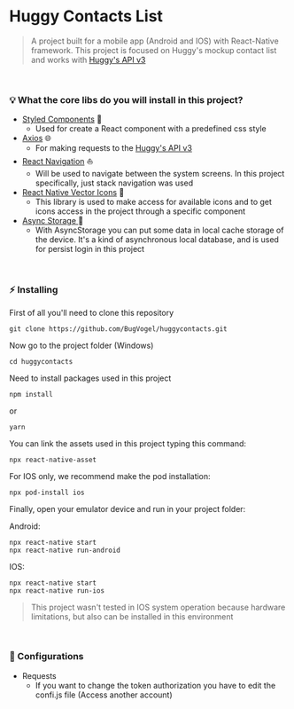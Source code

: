# Huggy Contacts List

> A project built for a mobile app (Android and IOS) with React-Native framework. This project is focused on Huggy's mockup contact list and works with [Huggy's API v3](https://developers.huggy.io/pt/API/api-v3.html)

<br />

### :bulb: What the core libs do you will install in this project?

- [Styled Components](https://styled-components.com/docs) :nail_care:
  - Used for create a React component with a predefined css style
- [Axios](https://axios-http.com/ptbr/docs/intro) :globe_with_meridians:
  - For making requests to the [Huggy's API v3](https://developers.huggy.io/pt/API/api-v3.html)
- [React Navigation](https://reactnavigation.org/docs/getting-started) :boat:
  - Will be used to navigate between the system screens. In this project specifically, just stack navigation was used
- [React Native Vector Icons](https://github.com/oblador/react-native-vector-icons) :hammer:
  - This library is used to make access for available icons and to get icons access in the project through a specific component
- [Async Storage ](https://react-native-async-storage.github.io/async-storage/docs/install/) :handbag:
  - With AsyncStorage you can put some data in local cache storage of the device. It's a kind of asynchronous local database, and is used for persist login in this project

<br />

### :zap: Installing

First of all you'll need to clone this repository

```
git clone https://github.com/BugVogel/huggycontacts.git
```

Now go to the project folder (Windows)

```
cd huggycontacts
```

Need to install packages used in this project

```
npm install
```

or

```
yarn
```

You can link the assets used in this project typing this command:

```
npx react-native-asset
```

For IOS only, we recommend make the pod installation:

```
npx pod-install ios
```

Finally, open your emulator device and run in your project folder:

Android:

```
npx react-native start
npx react-native run-android
```

IOS:

```
npx react-native start
npx react-native run-ios
```

> This project wasn't tested in IOS system operation because hardware limitations, but also can be installed in this environment

<br />

### :wrench: Configurations

- Requests
  - If you want to change the token authorization you have to edit the confi.js file (Access another account)

<br /><br />
